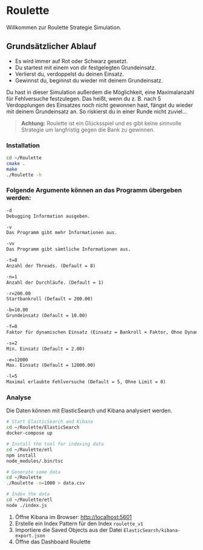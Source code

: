 # Roulette

Willkommen zur Roulette Strategie Simulation.

## Grundsätzlicher Ablauf

- Es wird immer auf Rot oder Schwarz gesetzt.
- Du startest mit einem von dir festgelegten Grundeinsatz.
- Verlierst du, verdoppelst du deinen Einsatz.
- Gewinnst du, beginnst du wieder mit deinem Grundeinsatz.

Du hast in dieser Simulation außerdem die Möglichkeit, eine Maximalanzahl für Fehlversuche festzulegen.
Das heißt, wenn du z. B. nach 5 Verdopplungen des Einsatzes noch nicht gewonnen hast,
fängst du wieder mit deinem Grundeinsatz an. So riskierst du in einer Runde nicht zuviel...

> __Achtung:__ 
> Roulette ist ein Glücksspiel und es gibt keine sinnvolle Strategie um langfristig gegen die Bank zu gewinnen.

### Installation

```bash
cd ~/Roulette
cmake .
make
./Roulette -h
```

### Folgende Argumente können an das Programm übergeben werden:

```txt
-d
Debugging Information ausgeben.

-v
Das Programm gibt mehr Informationen aus.

-vv
Das Programm gibt sämtliche Informationen aus.

-t=8
Anzahl der Threads. (Default = 8)

-n=1
Anzahl der Durchläufe. (Default = 1)

-r=200.00
Startbankroll (Default = 200.00)

-b=10.00
Grundeinsatz (Default = 10.00)

-f=0
Faktor für dynamischen Einsatz (Einsatz = Bankroll × Faktor, Ohne Dynamik = 0, Default = 0)

-s=2
Min. Einsatz (Default = 2.00)

-e=12000
Max. Einsatz (Default = 12000.00)

-l=5
Maximal erlaubte Fehlversuche (Default = 5, Ohne Limit = 0)
```

### Analyse

Die Daten können mit ElasticSearch und Kibana analysiert werden.

```bash
# Start ElasticSearch and Kibana
cd ~/Roulette/ElasticSearch
docker-compose up
```

```bash
# Install the tool for indexing data
cd ~/Roulette/etl
npm install
node_modules/.bin/tsc
```

```bash
# Generate some data
cd ~/Roulette
./Roulette -n=1000 > data.csv
```

```bash
# Index the data
cd ~/Roulette/etl
node ./index.js
```

1. Öffne Kibana im Browser: [http://localhost:5601](http://localhost:5601)
2. Erstelle ein Index Pattern für den Index `roulette_v1`
3. Importiere die Saved Objects aus der Datei `ElasticSearch/kibana-export.json`
4. Öffne das Dashboard Roulette
